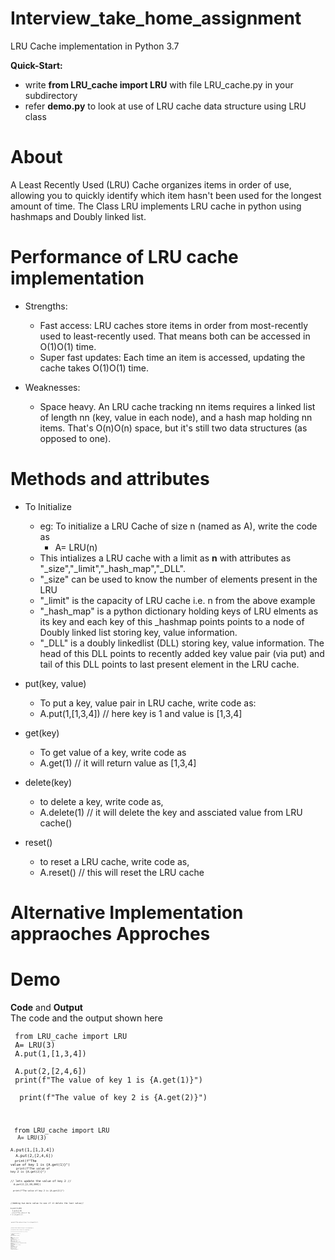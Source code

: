 # Interview_take_home_assignment
LRU Cache implementation in Python 3.7


**Quick-Start:**
  - write __from LRU_cache import LRU__ with file LRU_cache.py in your subdirectory
  - refer __demo.py__ to look at use of LRU cache data structure using LRU class

# About
A Least Recently Used (LRU) Cache organizes items in order of use, allowing you to quickly identify which item hasn't been used for the longest amount of time.
The Class LRU implements LRU cache in python using hashmaps and Doubly linked list.

# Performance of LRU cache implementation

- Strengths:
  - Fast access: LRU caches store items in order from most-recently used to least-recently used. That means both can be accessed in O(1)O(1) time.
  - Super fast updates: Each time an item is accessed, updating the cache takes O(1)O(1) time.

- Weaknesses:
  - Space heavy. An LRU cache tracking nn items requires a linked list of length nn (key, value in each node), and a hash map holding nn items. That's O(n)O(n) space, but it's still two data structures (as opposed to one).


# Methods and attributes

- To Initialize
  - eg: To initialize a LRU Cache of size n (named as A), write the code as
    - A= LRU(n)
  - This intializes a LRU cache with a limit as __n__ with attributes as "_size","_limit","_hash_map","_DLL".
  - "_size" can be used to know the number of elements present in the LRU
  - "_limit" is the capacity of LRU cache i.e. n from the above example
  - "_hash_map" is a python dictionary holding keys of LRU elments as its key and each key of this _hashmap points points to a node of Doubly linked list storing key, value information.
  - "_DLL" is a doubly linkedlist (DLL) storing key, value information. The head of this DLL points to recently added key value pair (via put) and tail of this DLL points to last present element in the LRU cache.

- put(key, value)
  - To put a key, value pair in LRU cache, write code as:
   - A.put(1,[1,3,4]) // here key is 1 and value is  [1,3,4]
   
- get(key)
  - To get value of a key, write code as
   - A.get(1) // it will return value as [1,3,4]
   
- delete(key)
  - to delete a key, write code as,
  - A.delete(1) // it will delete the key and assciated value from LRU cache()
  
- reset()
  - to reset a LRU cache, write code as,
  - A.reset() // this will reset the LRU cache

# Alternative Implementation appraoches Approches

# Demo

__Code__ and __Output__
<br> The code and the output shown here
 
 <code> from LRU_cache import LRU
<br>
A= LRU(3)
<br>
A.put(1,[1,3,4])
<br>
A.put(2,[2,4,6])
<br>
print(f"The value of key 1 is {A.get(1)}")
<br>
<output>
print(f"The value of key 2 is {A.get(2)}")
<br>

  
  
  

<code> from LRU_cache import LRU
<br>
<code> A= LRU(3)
<br>
<code> A.put(1,[1,3,4])
<br>
<code> A.put(2,[2,4,6])
<br>
<code> print(f"The value of key 1 is {A.get(1)}")
<br>
<output>
<code> print(f"The value of key 2 is {A.get(2)}")
<br>
<output>  
// lets update the value of key 2 //
<br>
<code> A.put(2,[2,20,200])
<br>
<code> print(f"The value of key 2 is {A.get(2)}")
<br>
<output>
<br>  
//Adding two more value to see if it delete the last value//
<br>
<code> A.put(3,89)
<br>
<code> A.put(4,33)
<br>
<code> print(f"The value of key 1 is {A.get(1)}")
<br>
<output>  
<br>  
<code> print(f"The value of key 2 is {A.get(2)}")
<br>
<output> 
<br>  
<code> print(f"The value of key 3 is {A.get(3)}")
<br>
<output>  
<code> print(f"The value of key 4 is {A.get(4)}")
<br>
<output>
<br>
<code> print(f"the size of LRU cache is {A._size}")
<br>
<output>
<br>
// lets reset the LRU A //
<br>
<code> A.reset()
<br>
<code> print(f"the size of LRU cache is {A._size}")
<br>
<output>
<br>
__Output__
<br>
Reloaded modules: LRU_cache
<br>
The value of key 1 is [1, 3, 4]
<br>
The value of key 2 is [2, 4, 6]
<br>
lets update the value of key 2
<br>
The value of key 2 is [2, 20, 200]
<br>
Adding two more value to see if it delete the last value
<br>
The value of key 1 is None
<br>
The value of key 2 is [2, 20, 200]
<br>
The value of key 3 is 89
<br>
The value of key 4 is 33
<br>
the size of LRU cache is 3
<br>
lets reset the LRU A
<br>
the size of LRU cache is 0
<br>





